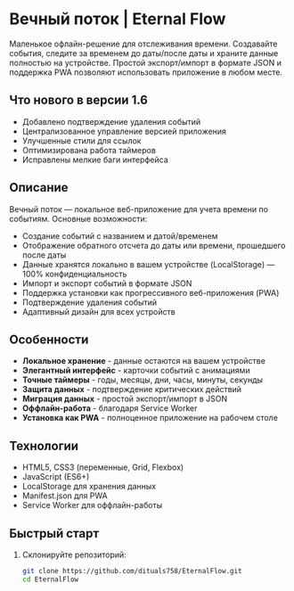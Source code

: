 # Вечный поток | Eternal Flow

Маленькое офлайн-решение для отслеживания времени. Создавайте события, следите за временем до даты/после даты и храните данные полностью на устройстве. Простой экспорт/импорт в формате JSON и поддержка PWA позволяют использовать приложение в любом месте.

## Что нового в версии 1.6

- Добавлено подтверждение удаления событий
- Централизованное управление версией приложения
- Улучшенные стили для ссылок
- Оптимизирована работа таймеров
- Исправлены мелкие баги интерфейса

## Описание

Вечный поток — локальное веб-приложение для учета времени по событиям. Основные возможности:

- Создание событий с названием и датой/временем
- Отображение обратного отсчета до даты или времени, прошедшего после даты
- Данные хранятся локально в вашем устройстве (LocalStorage) — 100% конфиденциальность
- Импорт и экспорт событий в формате JSON
- Поддержка установки как прогрессивного веб-приложения (PWA)
- Подтверждение удаления событий
- Адаптивный дизайн для всех устройств

## Особенности

- **Локальное хранение** - данные остаются на вашем устройстве
- **Элегантный интерфейс** - карточки событий с анимациями
- **Точные таймеры** - годы, месяцы, дни, часы, минуты, секунды
- **Защита данных** - подтверждение критических действий
- **Миграция данных** - простой экспорт/импорт в JSON
- **Оффлайн-работа** - благодаря Service Worker
- **Установка как PWA** - полноценное приложение на рабочем столе

## Технологии

- HTML5, CSS3 (переменные, Grid, Flexbox)
- JavaScript (ES6+)
- LocalStorage для хранения данных
- Manifest.json для PWA
- Service Worker для оффлайн-работы

## Быстрый старт

1. Склонируйте репозиторий:
   ```bash
   git clone https://github.com/dituals758/EternalFlow.git
   cd EternalFlow